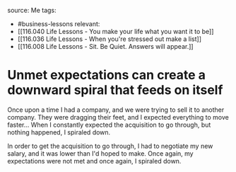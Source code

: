 source: Me
tags:
- #business-lessons 
relevant:
- [[116.040 Life Lessons - You make your life what you want it to be]]
- [[116.036 Life Lessons - When you're stressed out make a list]]
- [[116.008 Life Lessons - Sit. Be Quiet. Answers will appear.]]

# Unmet expectations can create a downward spiral that feeds on itself

Once upon a time I had a company, and we were trying to sell it to another company. They were dragging their feet, and I expected everything to move faster... When I constantly expected the acquisition to go through, but nothing happened, I spiraled down. 

In order to get the acquisition to go through, I had to negotiate my new salary, and it was lower than I'd hoped to make. Once again, my expectations were not met and once again, I spiraled down.
